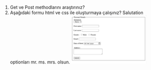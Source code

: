 1. Get ve Post methodlarını araştırınız?
2. Aşağıdaki formu html ve css ile oluşturmaya çalışınız? Salutation optionları mr. ms. mrs. olsun.
   <img style="width:50%" src="/img/form_odev.png"/>
